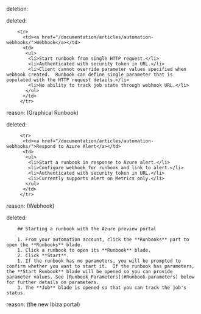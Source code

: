 deletion:

deleted:

		<tr>
		  <td><a href="/documentation/articles/automation-webhooks/">Webhook</a></td>
		  <td>
		   <ul>
		    <li>Start runbook from single HTTP request.</li>
		    <li>Authenticated with security token in URL.</li>
		    <li>Client cannot override parameter values specified when webhook created.  Runbook can define single parameter that is populated with the HTTP request details.</li>
		    <li>No ability to track job state through webhook URL.</li>
		   </ul>
		  </td>
		 </tr>

reason: (Graphical Runbook)

deleted:

		 <tr>
		  <td><a href="/documentation/articles/automation-webhooks/">Respond to Azure Alert</a></td>
		  <td>
		   <ul>
		    <li>Start a runbook in response to Azure alert.</li>
		    <li>Configure webhook for runbook and link to alert.</li>
		    <li>Authenticated with security token in URL.</li>
		    <li>Currently supports alert on Metrics only.</li>
		   </ul>
		  </td>
		 </tr>

reason: (Webhook)

deleted:

		## Starting a runbook with the Azure preview portal
		
		1. From your automation account, click the **Runbooks** part to open the **Runbooks** blade.
		1. Click a runbook to open its **Runbook** blade.
		2. Click **Start**.
		1. If the runbook has no parameters, you will be prompted to confirm whether you want to start it.  If the runbook has parameters, the **Start Runbook** blade will be opened so you can provide parameter values. See [Runbook Parameters](#Runbook-parameters) below for further details on parameters.
		3. The **Job** blade is opened so that you can track the job's status.

reason: (the new Ibiza portal)

